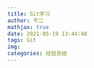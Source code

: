 ```yaml
---
title: Git学习
author: 不二
mathjax: true
date: 2021-05-19 13:44:48
tags: Git
img:
categories: 经验总结
---
```


